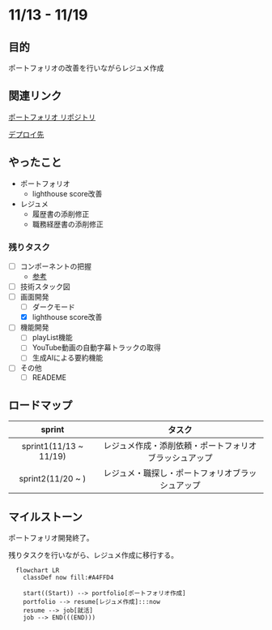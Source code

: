 # 11/13 - 11/19
## 目的
ポートフォリオの改善を行いながらレジュメ作成

## 関連リンク
[ポートフォリオ リポジトリ](https://github.com/motsu8/youtube_note)

[デプロイ先](https://youtube-note-neon.vercel.app/)

## やったこと
- ポートフォリオ
  - lighthouse score改善
- レジュメ
  - 履歴書の添削修正
  - 職務経歴書の添削修正

### 残りタスク
- [ ] コンポーネントの把握
  - [参考](https://zenn.dev/overflow_offers/articles/20220523-component-design-best-practice)
- [ ] 技術スタック図
- [ ] 画面開発
  - [ ] ダークモード
  - [x] lighthouse score改善
- [ ] 機能開発
  - [ ] playList機能
  - [ ] YouTube動画の自動字幕トラックの取得
  - [ ] 生成AIによる要約機能
- [ ] その他
  - [ ] READEME

## ロードマップ
| sprint |タスク|
|:---------:|:---:|
|sprint1(11/13 ~ 11/19)|レジュメ作成・添削依頼・ポートフォリオブラッシュアップ|
|sprint2(11/20 ~ )| レジュメ・職探し・ポートフォリオブラッシュアップ |

## マイルストーン
ポートフォリオ開発終了。

残りタスクを行いながら、レジュメ作成に移行する。

```mermaid
  flowchart LR
    classDef now fill:#A4FFD4

    start((Start)) --> portfolio[ポートフォリオ作成]
    portfolio --> resume[レジュメ作成]:::now
    resume --> job[就活]
    job --> END(((END)))
```